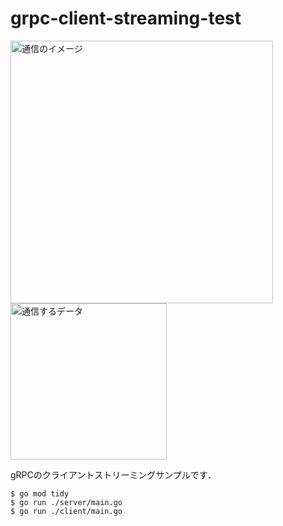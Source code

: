 # grpc-client-streaming-test

<div class="image-container">
    <img src="https://qiita-image-store.s3.ap-northeast-1.amazonaws.com/0/3644068/bc7497c2-48f9-aa35-d20c-82511d0e7de8.png" width=420px alt="通信のイメージ"> <img src="https://qiita-image-store.s3.ap-northeast-1.amazonaws.com/0/3644068/fd0debd3-d735-edca-f99c-219b834dc30e.png" width=250px alt="通信するデータ">
</div>

gRPCのクライアントストリーミングサンプルです．

```
$ go mod tidy
$ go run ./server/main.go
$ go run ./client/main.go
```
